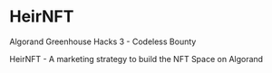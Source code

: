 # HeirNFT
Algorand Greenhouse Hacks 3 - Codeless Bounty

HeirNFT - A marketing strategy to build the NFT Space on Algorand
